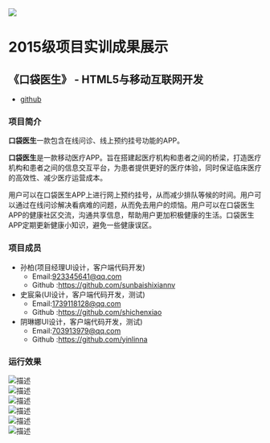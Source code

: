 <img src="../../../image/logo.png"/>

# 2015级项目实训成果展示 

##  《口袋医生》  - HTML5与移动互联网开发

* [github](https://github.com/shichenxiao/pocket-doctor) 

### 项目简介  
  
**口袋医生**一款包含在线问诊、线上预约挂号功能的APP。  

**口袋医生**是一款移动医疗APP。旨在搭建起医疗机构和患者之间的桥梁，打造医疗机构和患者之间的信息交互平台，为患者提供更好的医疗体验，同时保证临床医疗的高效性、减少医疗运营成本。  

用户可以在口袋医生APP上进行网上预约挂号，从而减少排队等候的时间。用户可以通过在线问诊解决看病难的问题，从而免去用户的烦恼。用户可以在口袋医生APP的健康社区交流，沟通共享信息，帮助用户更加积极健康的生活。口袋医生APP定期更新健康小知识，避免一些健康误区。  

### 项目成员
* 孙柏(项目经理UI设计，客户端代码开发)  
  * Email:923345641@qq.com 
  * Github :https://github.com/sunbaishixiannv 
* 史宸枭(UI设计，客户端代码开发，测试)  
  * Email:1739118128@qq.com 
  * Github :https://github.com/shichenxiao
* 阴琳娜UI设计，客户端代码开发，测试)  
  * Email:703913979@qq.com
  * Github :https://github.com/yinlinna  

### 运行效果  

![](./image/10.jpg '描述')  
![](./image/9.jpg '描述')  
![](./image/7.jpg '描述')  
![](./image/4.jpg '描述')  
![](./image/2.jpg '描述')  
![](./image/1.jpg '描述')
